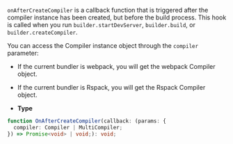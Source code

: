 `onAfterCreateCompiler` is a callback function that is triggered after the compiler instance has been created, but before the build process. This hook is called when you run `builder.startDevServer`, `builder.build`, or `builder.createCompiler`.

You can access the Compiler instance object through the `compiler` parameter:

- If the current bundler is webpack, you will get the webpack Compiler object.
- If the current bundler is Rspack, you will get the Rspack Compiler object.

- **Type**

```ts
function OnAfterCreateCompiler(callback: (params: {
  compiler: Compiler | MultiCompiler;
}) => Promise<void> | void;): void;
```
